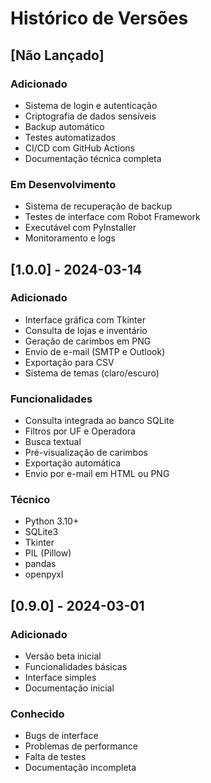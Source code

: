 # Histórico de Versões

## [Não Lançado]

### Adicionado
- Sistema de login e autenticação
- Criptografia de dados sensíveis
- Backup automático
- Testes automatizados
- CI/CD com GitHub Actions
- Documentação técnica completa

### Em Desenvolvimento
- Sistema de recuperação de backup
- Testes de interface com Robot Framework
- Executável com PyInstaller
- Monitoramento e logs

## [1.0.0] - 2024-03-14

### Adicionado
- Interface gráfica com Tkinter
- Consulta de lojas e inventário
- Geração de carimbos em PNG
- Envio de e-mail (SMTP e Outlook)
- Exportação para CSV
- Sistema de temas (claro/escuro)

### Funcionalidades
- Consulta integrada ao banco SQLite
- Filtros por UF e Operadora
- Busca textual
- Pré-visualização de carimbos
- Exportação automática
- Envio por e-mail em HTML ou PNG

### Técnico
- Python 3.10+
- SQLite3
- Tkinter
- PIL (Pillow)
- pandas
- openpyxl

## [0.9.0] - 2024-03-01

### Adicionado
- Versão beta inicial
- Funcionalidades básicas
- Interface simples
- Documentação inicial

### Conhecido
- Bugs de interface
- Problemas de performance
- Falta de testes
- Documentação incompleta 